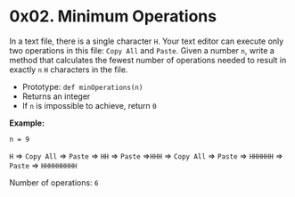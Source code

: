 # 0x02. Minimum Operations


In a text file, there is a single character  `H`. Your text editor can execute only two operations in this file:  `Copy All`  and  `Paste`. Given a number  `n`, write a method that calculates the fewest number of operations needed to result in exactly  `n`  `H`  characters in the file.

-   Prototype:  `def minOperations(n)`
-   Returns an integer
-   If  `n`  is impossible to achieve, return  `0`

**Example:**

`n = 9`

`H`  =>  `Copy All`  =>  `Paste`  =>  `HH`  =>  `Paste`  =>`HHH`  =>  `Copy All`  =>  `Paste`  =>  `HHHHHH`  =>  `Paste`  =>  `HHHHHHHHH`

Number of operations:  `6`
